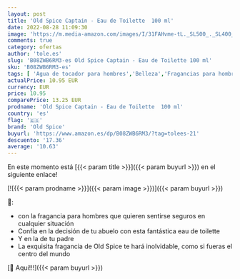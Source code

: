 ```yaml
---
layout: post
title: 'Old Spice Captain - Eau de Toilette  100 ml'
date: 2022-08-28 11:09:30
image: 'https://m.media-amazon.com/images/I/31FAHvme-tL._SL500_._SL400_.jpg'
comments: true
category: ofertas
author: 'tole.es'
slug: 'B08ZWB6RM3-es Old Spice Captain - Eau de Toilette 100 ml'
sku: 'B08ZWB6RM3-es'
tags: [ 'Agua de tocador para hombres','Belleza','Fragancias para hombres','Perfumes y fragancias','de','eau','old spice','toilette','🇪🇸', ]
actualPrice: 10.95 EUR
currency: EUR
price: 10.95
comparePrice: 13.25 EUR
prodname: 'Old Spice Captain - Eau de Toilette  100 ml'
country: 'es'
flag: '🇪🇸'
brand: 'Old Spice'
buyurl: 'https://www.amazon.es/dp/B08ZWB6RM3/?tag=tolees-21'
descuento: '17.36'
average: '10.63'
---
```


En este momento está [{{< param title >}}]({{< param buyurl >}}) en el siguiente enlace!

[![{{< param prodname >}}]({{< param image >}})]({{< param buyurl >}})

🔎:

- con la fragancia para hombres que quieren sentirse seguros en cualquier situación
- Confía en la decisión de tu abuelo con esta fantástica eau de toilette
- Y en la de tu padre
- La exquisita fragancia de Old Spice te hará inolvidable, como si fueras el centro del mundo

[🛒 Aquí!!!]({{< param buyurl >}})
